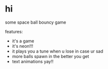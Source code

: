 # hi

some space ball bouncy game

features:
- it's a game
- it's neon!!!
- it plays you a tune when u lose in case ur sad
- more balls spawn in the better you get
- text animations yay!!